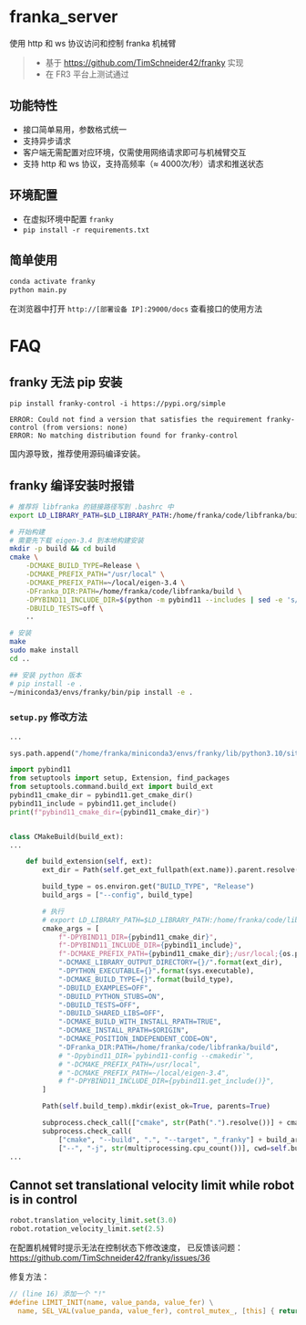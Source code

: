 # franka_server

使用 http 和 ws 协议访问和控制 franka 机械臂

> - 基于 https://github.com/TimSchneider42/franky 实现
> - 在 FR3 平台上测试通过

## 功能特性

- 接口简单易用，参数格式统一
- 支持异步请求
- 客户端无需配置对应环境，仅需使用网络请求即可与机械臂交互
- 支持 http 和 ws 协议，支持高频率（≈ 4000次/秒）请求和推送状态

## 环境配置

- 在虚拟环境中配置 `franky`
- `pip install -r requirements.txt`

## 简单使用

```sh
conda activate franky
python main.py
```

在浏览器中打开 `http://[部署设备 IP]:29000/docs` 查看接口的使用方法

# FAQ

## franky 无法 pip 安装

```
pip install franky-control -i https://pypi.org/simple

ERROR: Could not find a version that satisfies the requirement franky-control (from versions: none)
ERROR: No matching distribution found for franky-control
```

国内源导致，推荐使用源码编译安装。

## franky 编译安装时报错

```sh
# 推荐将 libfranka 的链接路径写到 .bashrc 中
export LD_LIBRARY_PATH=$LD_LIBRARY_PATH:/home/franka/code/libfranka/build

# 开始构建
# 需要先下载 eigen-3.4 到本地构建安装
mkdir -p build && cd build
cmake \
    -DCMAKE_BUILD_TYPE=Release \
    -DCMAKE_PREFIX_PATH="/usr/local" \
    -DCMAKE_PREFIX_PATH=~/local/eigen-3.4 \
    -DFranka_DIR:PATH=/home/franka/code/libfranka/build \
    -DPYBIND11_INCLUDE_DIR=$(python -m pybind11 --includes | sed -e 's/-I//g') \
    -DBUILD_TESTS=off \
    ..

# 安装
make
sudo make install
cd ..

## 安装 python 版本
# pip install -e .
~/miniconda3/envs/franky/bin/pip install -e .
```

### `setup.py` 修改方法

```python
...

sys.path.append("/home/franka/miniconda3/envs/franky/lib/python3.10/site-packages")

import pybind11
from setuptools import setup, Extension, find_packages
from setuptools.command.build_ext import build_ext
pybind11_cmake_dir = pybind11.get_cmake_dir()
pybind11_include = pybind11.get_include()
print(f"pybind11_cmake_dir={pybind11_cmake_dir}")


class CMakeBuild(build_ext):
...

    def build_extension(self, ext):
        ext_dir = Path(self.get_ext_fullpath(ext.name)).parent.resolve()

        build_type = os.environ.get("BUILD_TYPE", "Release")
        build_args = ["--config", build_type]

        # 执行
        # export LD_LIBRARY_PATH=$LD_LIBRARY_PATH:/home/franka/code/libfranka/build
        cmake_args = [
            f"-DPYBIND11_DIR={pybind11_cmake_dir}",
            f"-DPYBIND11_INCLUDE_DIR={pybind11_include}",
            f"-DCMAKE_PREFIX_PATH={pybind11_cmake_dir};/usr/local;{os.path.expanduser('~/local/eigen-3.4')}",
            "-DCMAKE_LIBRARY_OUTPUT_DIRECTORY={}/".format(ext_dir),
            "-DPYTHON_EXECUTABLE={}".format(sys.executable),
            "-DCMAKE_BUILD_TYPE={}".format(build_type),
            "-DBUILD_EXAMPLES=OFF",
            "-DBUILD_PYTHON_STUBS=ON",
            "-DBUILD_TESTS=OFF",
            "-DBUILD_SHARED_LIBS=OFF",
            "-DCMAKE_BUILD_WITH_INSTALL_RPATH=TRUE",
            "-DCMAKE_INSTALL_RPATH=$ORIGIN",
            "-DCMAKE_POSITION_INDEPENDENT_CODE=ON",
            "-DFranka_DIR:PATH=/home/franka/code/libfranka/build",
            # "-Dpybind11_DIR=`pybind11-config --cmakedir`",
            # "-DCMAKE_PREFIX_PATH=/usr/local",
            # "-DCMAKE_PREFIX_PATH=~/local/eigen-3.4",
            # f"-DPYBIND11_INCLUDE_DIR={pybind11.get_include()}",
        ]

        Path(self.build_temp).mkdir(exist_ok=True, parents=True)

        subprocess.check_call(["cmake", str(Path(".").resolve())] + cmake_args, cwd=self.build_temp)
        subprocess.check_call(
            ["cmake", "--build", ".", "--target", "_franky"] + build_args + 
            ["--", "-j", str(multiprocessing.cpu_count())], cwd=self.build_temp)
...
```

## Cannot set translational velocity limit while robot is in control

```python
robot.translation_velocity_limit.set(3.0)
robot.rotation_velocity_limit.set(2.5)
```

在配置机械臂时提示无法在控制状态下修改速度，
已反馈该问题：https://github.com/TimSchneider42/franky/issues/36

修复方法：

```c
// (line 16) 添加一个 "!"
#define LIMIT_INIT(name, value_panda, value_fer) \
  name, SEL_VAL(value_panda, value_fer), control_mutex_, [this] { return !is_in_control_unsafe(); }
```
